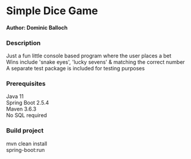 <h1>Simple Dice Game</h1>
<h4>Author: Dominic Balloch</h4>

<h3>Description</h3>
Just a fun little console based program where the user places a bet
<br/>Wins include 'snake eyes', 'lucky sevens' & matching the correct number
<br/>A separate test package is included for testing purposes

<h3>Prerequisites</h3>
Java 11
<br/>Spring Boot 2.5.4
<br/>Maven 3.6.3
<br/>No SQL required

<h3>Build project</h3>
mvn clean install
<br/>spring-boot:run